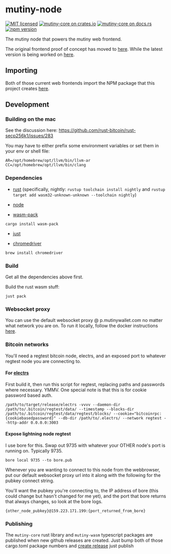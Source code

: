 # mutiny-node

[![MIT licensed](https://img.shields.io/badge/license-MIT-blue.svg)](https://github.com/MutinyWallet/mutiny-core/blob/master/LICENSE)
[![mutiny-core on crates.io](https://img.shields.io/crates/v/mutiny-core.svg)](https://crates.io/crates/mutiny-core)
[![mutiny-core on docs.rs](https://docs.rs/mutiny-core/badge.svg)](https://docs.rs/mutiny-core)
[![npm version](https://badge.fury.io/js/@mutinywallet%2Fmutiny-wasm.svg)](https://badge.fury.io/js/@mutinywallet%2Fmutiny-wasm)

The mutiny node that powers the mutiny web frontend.

The original frontend proof of concept has moved to [here](https://github.com/MutinyWallet/mutiny-web-poc). While the latest version is being worked on [here](https://github.com/MutinyWallet/mutiny-web).

## Importing

Both of those current web frontends import the NPM package that this project creates [here](https://www.npmjs.com/package/@mutinywallet/node-manager).


## Development

### Building on the mac

See the discussion here:
https://github.com/rust-bitcoin/rust-secp256k1/issues/283

You may have to either prefix some environment variables or set them in your env or shell file:

```
AR=/opt/homebrew/opt/llvm/bin/llvm-ar CC=/opt/homebrew/opt/llvm/bin/clang
```

### Dependencies

- [rust](https://www.rust-lang.org/) (specifically, nightly: `rustup toolchain install nightly` and `rustup target add wasm32-unknown-unknown --toolchain nightly`)

- [node](https://nodejs.org/en/)

- [wasm-pack](https://rustwasm.github.io/wasm-pack/installer/#)

```
cargo install wasm-pack
```

- [just](https://github.com/casey/just)

- [chromedriver](https://chromedriver.chromium.org/)

```
brew install chromedriver
```

### Build

Get all the dependencies above first.

Build the rust wasm stuff:

```
just pack
```

### Websocket proxy

You can use the default websocket proxy @ p.mutinywallet.com no matter what network you are on. To run it locally, follow the docker instructions [here](https://github.com/Mutiny-Wallet/ln-websocket-proxy).

### Bitcoin networks

You'll need a regtest bitcoin node, electrs, and an exposed port to whatever regtest node you are connecting to.

#### For [electrs](https://github.com/Blockstream/electrs)

First build it, then run this script for regtest, replacing paths and passwords where necessary. YMMV. One special note is that this is for cookie password based auth.

```
/path/to/target/release/electrs -vvvv --daemon-dir /path/to/.bitcoin/regtest/data/ --timestamp --blocks-dir /path/to/.bitcoin/regtest/data/regtest/blocks/ --cookie="bitcoinrpc:{cookiebasedpassword}" --db-dir /path/to/.electrs/ --network regtest --http-addr 0.0.0.0:3003
```

#### Expose lightning node regtest

I use bore for this. Swap out 9735 with whatever your OTHER node's port is running on. Typically 9735.

```
bore local 9735 --to bore.pub
```

Whenever you are wanting to connect to this node from the webbrowser, put our default websocket proxy url into it along with the following for the pubkey connect string.

You'll want the pubkey you're connecting to, the IP address of bore (this could change but hasn't changed for me yet), and the port that bore returns that always changes, so look at the bore logs.

```
{other_node_pubkey}@159.223.171.199:{port_returned_from_bore}
```

### Publishing

The `mutiny-core` rust library and `mutiny-wasm` typescript packages are published when new github releases are created. Just bump both of those cargo.toml package numbers and [create release](https://github.com/MutinyWallet/mutiny-node/releases/new)
just publish
```
